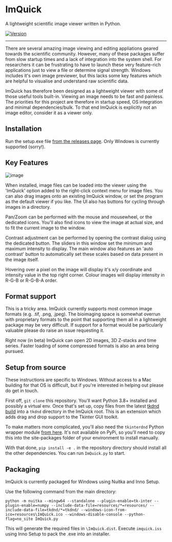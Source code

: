 # ImQuick
A lightweight scientific image viewer written in Python.

[![Version](https://img.shields.io/badge/Version-0.5-green.svg)](https://github.com/DavidStirling/ImQuick/releases)

---

There are several amazing image viewing and editing appliations geared towards the scientific community. However, many of these packages suffer from slow startup times and a lack of integration into the system shell. For researchers it can be frustrating to have to launch these very feature-rich applications just to view a file or determine signal strength. Windows includes it's own image previewer, but this lacks some key features which are helpful to visualise and understand raw scientific data.

ImQuick has therefore been designed as a lightweight viewer with some of those useful tools built-in. Viewing an image needs to be fast and painless. The priorities for this project are therefore in startup speed, OS integration and minimal dependencies/bulk. To that end ImQuick is explicitly not an image editor, consider it as a viewer only.

## Installation

Run the setup.exe file [from the releases page](https://github.com/DavidStirling/ImQuick/releases). Only Windows is currently supported (sorry!).

## Key Features

![image](https://user-images.githubusercontent.com/26802537/117225458-5a0ccd00-ade0-11eb-9d4e-a45b328b5767.png)


When installed, image files can be loaded into the viewer using the 'ImQuick' option added to the right-click context menu for image files. You can also drag images onto an existing ImQuick window, or set the program as the default viewer if you like. The UI also has buttons for cycling through images in a directory.

Pan/Zoom can be performed with the mouse and mousewheel, or the dedicated icons. You'll also find icons to view the image at actual size, and to fit the current image to the window.

Contrast adjustment can be performed by opening the contrast dialog using the dedicated button. The sliders in this window set the minimum and maximum intensity to display. The main window also features an 'auto contrast' button to automatically set these scales based on data present in the image itself.

Hovering over a pixel on the image will display it's x/y coordinate and intensity value in the top right corner. Colour images will display intensity in R-G-B or R-G-B-A order.


## Format support

This is a tricky area. ImQuick currently supports most common image formats (e.g. .tif, .png, .jpeg). The bioimaging space is somewhat overrun with proprietary formats to the point that supporting them all in a lightweight package may be very difficult. If support for a format would be particularly valuable please do raise an issue requesting it.

Right now (in beta) ImQuick can open 2D images, 3D Z-stacks and time series. Faster loading of some compressed formats is also an area being pursued.


## Setup from source

These instructions are specific to Windows. Without access to a Mac building for that OS is difficult, but if you're interested in helping out please do get in touch.

First off, `git clone` this repository. You'll want Python 3.8+ installed and possibly a virtual env. Once that's set up, copy files from the latest [tkdnd build](https://github.com/petasis/tkdnd) into a `tkdnd` directory in the ImQuick root. This is an extension which adds drag and drop support to the Tkinter GUI toolkit.

To make matters more complicated, you'll also need the `tkinterdnd` Python wrapper module [from here](https://sourceforge.net/projects/tkinterdnd/). It's not available on PyPi, so you'll need to copy this into the site-packages folder of your environment to install manually.

With that done, `pip install -e .` in the repository directory should install all the other dependencies. You can run `ImQuick.py` to start.


## Packaging

ImQuick is currently packaged for Windows using Nuitka and Inno Setup.

Use the following command from the main directory:

```
python -m nuitka --mingw64 --standalone --plugin-enable=tk-inter --plugin-enable=numpy --include-data-file=resources/*=resources/ --include-data-file=tkdnd/*=tkdnd/ --windows-icon-from-ico=resources\ImQuick.ico --windows-disable-console --python-flag=no_site ImQuick.py 
```

This will generate the required files in `\ImQuick.dist`. Execute `imquick.iss` using Inno Setup to pack the .exe into an installer.

